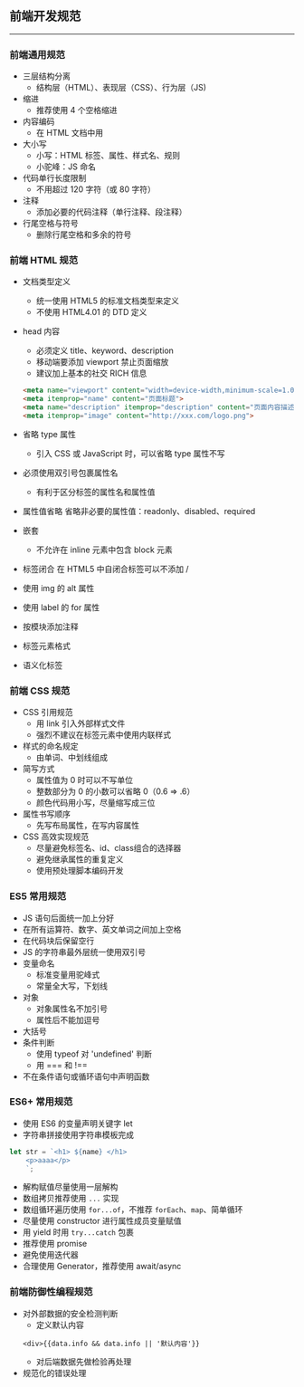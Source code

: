 ## 前端开发规范
---
### 前端通用规范
* 三层结构分离
    * 结构层（HTML）、表现层（CSS）、行为层（JS)
* 缩进
    * 推荐使用 4 个空格缩进
* 内容编码
    * 在 HTML 文档中用<meta charset="utf-8">
* 大小写
    * 小写：HTML 标签、属性、样式名、规则
    * 小驼峰：JS 命名
* 代码单行长度限制
    * 不用超过 120 字符（或 80 字符）
* 注释
    * 添加必要的代码注释（单行注释、段注释）
* 行尾空格与符号
    * 删除行尾空格和多余的符号

### 前端 HTML 规范
* 文档类型定义
    * 统一使用 HTML5 的标准文档类型<!DOCTYPE html>来定义
    * 不使用 HTML4.01 的 DTD 定义


* head 内容
    * 必须定义 title、keyword、description
    * 移动端要添加 viewport 禁止页面缩放
    * 建议加上基本的社交 RICH 信息
    ``` HTML
    <meta name="viewport" content="width=device-width,minimum-scale=1.0,maximum-scale=1.0,user-scalable=no">
    <meta itemprop="name" content="页面标题">
    <meta name="description" itemprop="description" content="页面内容描述">
    <meta itemprop="image" content="http://xxx.com/logo.png">
    ```
* 省略 type 属性
    * 引入 CSS 或 JavaScript 时，可以省略 type 属性不写
* 必须使用双引号包裹属性名
    * 有利于区分标签的属性名和属性值
* 属性值省略
    省略非必要的属性值：readonly、disabled、required
* 嵌套
    * 不允许在 inline 元素中包含 block 元素
* 标签闭合
    在 HTML5 中自闭合标签可以不添加 /
* 使用 img 的 alt 属性
* 使用 label 的 for 属性
* 按模块添加注释
* 标签元素格式
* 语义化标签


### 前端 CSS 规范
* CSS 引用规范
    * 用 link 引入外部样式文件
    * 强烈不建议在标签元素中使用内联样式
* 样式的命名规定
    * 由单词、中划线组成
* 简写方式
    * 属性值为 0 时可以不写单位
    * 整数部分为 0 的小数可以省略 0（0.6 => .6）
    * 颜色代码用小写，尽量缩写成三位
* 属性书写顺序
    * 先写布局属性，在写内容属性
* CSS 高效实现规范
    * 尽量避免标签名、id、class组合的选择器
    * 避免继承属性的重复定义
    * 使用预处理脚本编码开发


### ES5 常用规范
* JS 语句后面统一加上分好
* 在所有运算符、数字、英文单词之间加上空格
* 在代码块后保留空行
* JS 的字符串最外层统一使用双引号
* 变量命名
    * 标准变量用驼峰式
    * 常量全大写，下划线
* 对象
    * 对象属性名不加引号
    * 属性后不能加逗号
* 大括号
* 条件判断
    * 使用 typeof 对 'undefined' 判断
    * 用 === 和 !==
* 不在条件语句或循环语句中声明函数


### ES6+ 常用规范
* 使用 ES6 的变量声明关键字 let
* 字符串拼接使用字符串模板完成
``` JavaScript
let str = `<h1> ${name} </h1>
    <p>aaaa</p>
    `;
```
* 解构赋值尽量使用一层解构
* 数组拷贝推荐使用 `...` 实现
* 数组循环遍历使用 `for...of`，不推荐 `forEach`、`map`、简单循环
* 尽量使用 constructor 进行属性成员变量赋值
* 用 yield 时用 `try...catch` 包裹
* 推荐使用 promise
* 避免使用迭代器
* 合理使用 Generator，推荐使用 await/async

### 前端防御性编程规范
* 对外部数据的安全检测判断
    * 定义默认内容
    ```
    <div>{{data.info && data.info || '默认内容'}}
    ```
    * 对后端数据先做检验再处理
* 规范化的错误处理
